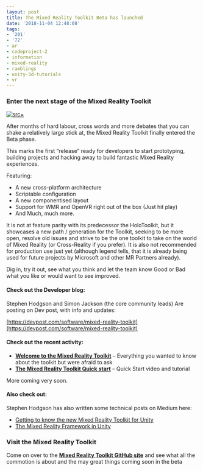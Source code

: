 ```yaml
---
layout: post
title: The Mixed Reality Toolkit Beta has launched
date: '2018-11-04 12:48:08'
tags:
- '201'
- '72'
- ar
- codeproject-2
- information
- mixed-reality
- ramblings
- unity-3d-tutorials
- vr
---
```


### Enter the next stage of the Mixed Reality Toolkit

[![ src=]()](https://github.com/Microsoft/MixedRealityToolkit-Unity/tree/mrtk_release)

After months of hard labour, cross words and more debates that you can shake a relatively large stick at, the Mixed Reality Toolkit finally entered the Beta phase.

This marks the first “release” ready for developers to start prototyping, building projects and hacking away to build fantastic Mixed Reality experiences.

Featuring:

- A new cross-platform architecture
- Scriptable configuration
- A new componentised layout
- Support for WMR and OpenVR right out of the box (Just hit play)
- And Much, much more.

It is not at feature parity with its predecessor the HoloToolkit, but it showcases a new path / generation for the Toolkit, seeking to be more open, resolve old issues and strive to be the one toolkit to take on the world of Mixed Reality (or Cross-Reality if you prefer). It is also not recommended for production use just yet (although legend tells, that it is already being used for future projects by Microsoft and other MR Partners already).

Dig in, try it out, see what you think and let the team know Good or Bad what you like or would want to see improved.

#### Check out the Developer blog:

Stephen Hodgson and Simon Jackson (the core community leads) Are posting on Dev post, with info and updates:

[https://devpost.com/software/mixed-reality-toolkit](https://devpost.com/software/mixed-reality-toolkit)

#### Check out the recent activity:

- [**Welcome to the Mixed Reality Toolkit**](https://devpost.com/software/mixed-reality-toolkit/updates/155032) – Everything you wanted to know about the toolkit but were afraid to ask
- [**The Mixed Reality Toolkit Quick start**](https://devpost.com/software/mixed-reality-toolkit/updates/155971) – Quick Start video and tutorial

More coming very soon.

#### Also check out:

Stephen Hodgson has also written some technical posts on Medium here:

- [Getting to know the new Mixed Reality Toolkit for Unity](https://medium.com/%40stephen_hodgson/getting-to-know-the-new-mixed-reality-toolkit-for-unity-ad21b0e331b1)
- [The Mixed Reality Framework in Unity](https://medium.com/%40stephen_hodgson/the-mixed-reality-framework-6fdb5c11feb2)

### Visit the Mixed Reality Toolkit

Come on over to the [**Mixed Reality Toolkit GitHub site**](https://github.com/Microsoft/MixedRealityToolkit-Unity/tree/mrtk_release) and see what all the commotion is about and the may great things coming soon in the beta


